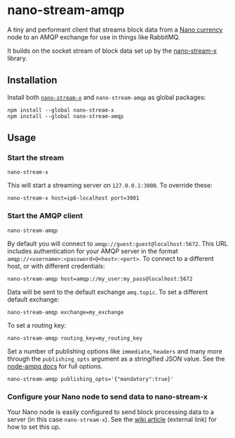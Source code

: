 
# nano-stream-amqp

A tiny and performant client that streams block data from a [Nano currency](https://nano.org/) node to an AMQP exchange for use in things like RabbitMQ.

It builds on the socket stream of block data set up by the [nano-stream-x](https://github.com/lukes/nano-stream-x) library.

## Installation

Install both [`nano-stream-x`](https://github.com/lukes/nano-stream-x) and `nano-stream-amqp` as global packages:

    npm install --global nano-stream-x
    npm install --global nano-stream-amqp

## Usage

### Start the stream

    nano-stream-x

This will start a streaming server on `127.0.0.1:3000`. To override these:

    nano-stream-x host=ip6-localhost port=3001

### Start the AMQP client

    nano-stream-amqp

By default you will connect to `amqp://guest:guest@localhost:5672`. This URL includes authentication for your AMQP server in the format `amqp://<username>:<password>@<host>:<port>`. To connect to a different host, or with different credentials:

    nano-stream-amqp host=amqp://my_user:my_pass@localhost:5672

Data will be sent to the default exchange `amq.topic`. To set a different default exchange:

    nano-stream-amqp exchange=my_exchange

To set a routing key:

    nano-stream-amqp routing_key=my_routing_key

Set a number of publishing options like `immediate`, `headers` and many more through the `publishing_opts` argument as a stringified JSON value. See the [node-ampq docs](https://github.com/postwait/node-amqp#exchangepublishroutingkey-message-options-callback) for full options.

    nano-stream-amqp publishing_opts='{"mandatory":true}'

### Configure your Nano node to send data to nano-stream-x

Your Nano node is easily configured to send block processing data to a server (in this case `nano-stream-x`). See the [wiki article](https://github.com/lukes/nano-stream-x/wiki/Configure-your-Nano-node-to-send-data-to-the-nano-stream-x) (external link) for how to set this up.
